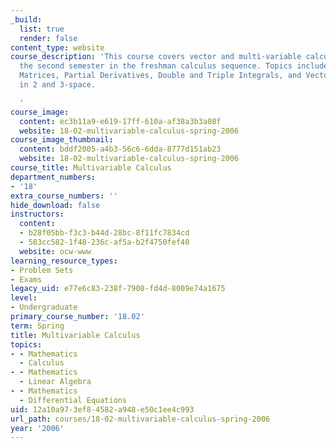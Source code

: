 ```yaml
---
_build:
  list: true
  render: false
content_type: website
course_description: 'This course covers vector and multi-variable calculus. It is
  the second semester in the freshman calculus sequence. Topics include Vectors and
  Matrices, Partial Derivatives, Double and Triple Integrals, and Vector Calculus
  in 2 and 3-space.

  '
course_image:
  content: ec3b11a9-e619-17ff-610a-af38a3b3a08f
  website: 18-02-multivariable-calculus-spring-2006
course_image_thumbnail:
  content: bddf2005-a4b3-56c6-6dda-8777d151ab23
  website: 18-02-multivariable-calculus-spring-2006
course_title: Multivariable Calculus
department_numbers:
- '18'
extra_course_numbers: ''
hide_download: false
instructors:
  content:
  - b28f05bb-f3c3-b44d-28bc-8f11fc7834cd
  - 583cc582-1f48-236c-af5a-b2f4750fef40
  website: ocw-www
learning_resource_types:
- Problem Sets
- Exams
legacy_uid: e77e6c83-238f-7908-fd4d-8009e74a1675
level:
- Undergraduate
primary_course_number: '18.02'
term: Spring
title: Multivariable Calculus
topics:
- - Mathematics
  - Calculus
- - Mathematics
  - Linear Algebra
- - Mathematics
  - Differential Equations
uid: 12a10a97-3ef8-4582-a948-e50c1ee4c993
url_path: courses/18-02-multivariable-calculus-spring-2006
year: '2006'
---
```

